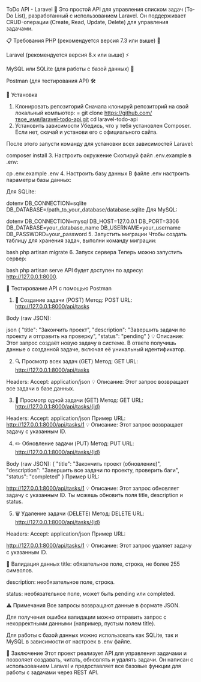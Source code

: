 ToDo API - Laravel 🚀
Это простой API для управления списком задач (To-Do List), разработанный с использованием Laravel. Он поддерживает CRUD-операции (Create, Read, Update, Delete) для управления задачами.

📋 Требования
PHP (рекомендуется версия 7.3 или выше) 🐘

Laravel (рекомендуется версия 8.x или выше) ⚡

MySQL или SQLite (для работы с базой данных) 💾

Postman (для тестирования API) 🛠️

🚀 Установка
1. Клонировать репозиторий
Сначала клонируй репозиторий на свой локальный компьютер:
=
git clone https://github.com/твое_имя/laravel-todo-api.git
cd laravel-todo-api
2. Установить зависимости
Убедись, что у тебя установлен Composer. Если нет, скачай и установи его с официального сайта.

После этого запусти команду для установки всех зависимостей Laravel:

composer install
3. Настроить окружение
Скопируй файл .env.example в .env:

cp .env.example .env
4. Настроить базу данных
В файле .env настроить параметры базы данных:

Для SQLite:

dotenv
DB_CONNECTION=sqlite
DB_DATABASE=/path_to_your_database/database.sqlite
Для MySQL:

dotenv
DB_CONNECTION=mysql
DB_HOST=127.0.0.1
DB_PORT=3306
DB_DATABASE=your_database_name
DB_USERNAME=your_username
DB_PASSWORD=your_password
5. Запустить миграции
Чтобы создать таблицу для хранения задач, выполни команду миграции:

bash
php artisan migrate
6. Запуск сервера
Теперь можно запустить сервер:

bash
php artisan serve
API будет доступен по адресу: http://127.0.0.1:8000.

🧪 Тестирование API с помощью Postman
1. 📝 Создание задачи (POST)
Метод: POST
URL: http://127.0.0.1:8000/api/tasks

Body (raw JSON):

json
{
  "title": "Закончить проект",
  "description": "Завершить задачи по проекту и отправить на проверку",
  "status": "pending"
}
💡 Описание:
Этот запрос создаёт новую задачу в системе. В ответе получишь данные о созданной задаче, включая её уникальный идентификатор.

2. 🔍 Просмотр всех задач (GET)
Метод: GET
URL: http://127.0.0.1:8000/api/tasks

Headers:
Accept: application/json
💡 Описание:
Этот запрос возвращает все задачи в базе данных.

3. 📄 Просмотр одной задачи (GET)
Метод: GET
URL: http://127.0.0.1:8000/api/tasks/{id}

Headers:
Accept: application/json
Пример URL:
http://127.0.0.1:8000/api/tasks/1
💡 Описание:
Этот запрос возвращает задачу с указанным ID.

4. ✏️ Обновление задачи (PUT)
Метод: PUT
URL: http://127.0.0.1:8000/api/tasks/{id}

Body (raw JSON):
{
  "title": "Закончить проект (обновление)",
  "description": "Завершить все задачи по проекту, проверить баги",
  "status": "completed"
}
Пример URL:

http://127.0.0.1:8000/api/tasks/1
💡 Описание:
Этот запрос обновляет задачу с указанным ID. Ты можешь обновить поля title, description и status.

5. 🗑️ Удаление задачи (DELETE)
Метод: DELETE
URL: http://127.0.0.1:8000/api/tasks/{id}

Headers:
Accept: application/json
Пример URL:

http://127.0.0.1:8000/api/tasks/1
💡 Описание:
Этот запрос удаляет задачу с указанным ID.

📏 Валидация данных
title: обязательное поле, строка, не более 255 символов.

description: необязательное поле, строка.

status: необязательное поле, может быть pending или completed.

⚠️ Примечания
Все запросы возвращают данные в формате JSON.

Для получения ошибки валидации можно отправить запрос с некорректными данными (например, пустым полем title).

Для работы с базой данных можно использовать как SQLite, так и MySQL в зависимости от настроек в .env файле.

🎯 Заключение
Этот проект реализует API для управления задачами и позволяет создавать, читать, обновлять и удалять задачи. Он написан с использованием Laravel и предоставляет все базовые функции для работы с задачами через REST API.
